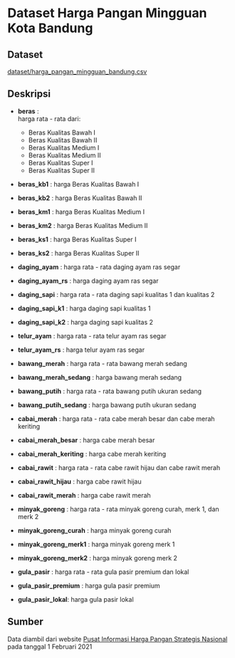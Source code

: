 # Dataset Harga Pangan Mingguan Kota Bandung


## Dataset
[dataset/harga_pangan_mingguan_bandung.csv](dataset/harga_pangan_mingguan_bandung.csv)

## Deskripsi
- **beras** : 
\
harga rata - rata dari:
    - Beras Kualitas Bawah I
    - Beras Kualitas Bawah II
    - Beras Kualitas Medium I 
    - Beras Kualitas Medium II 
    - Beras Kualitas Super I 
    - Beras Kualitas Super II 

- **beras_kb1** : harga Beras Kualitas Bawah I
- **beras_kb2** : harga Beras Kualitas Bawah II
- **beras_km1** : harga Beras Kualitas Medium I
- **beras_km2** : harga Beras Kualitas Medium II 
- **beras_ks1** : harga Beras Kualitas Super I 
- **beras_ks2** : harga Beras Kualitas Super II
- **daging_ayam** : harga rata - rata daging ayam ras segar
- **daging_ayam_rs** : harga daging ayam ras segar
- **daging_sapi** : harga rata - rata daging sapi kualitas 1 dan kualitas 2
- **daging_sapi_k1** :  harga daging sapi kualitas 1
- **daging_sapi_k2** :  harga daging sapi kualitas 2
- **telur_ayam** : harga rata - rata telur ayam ras segar
- **telur_ayam_rs** : harga telur ayam ras segar
- **bawang_merah** : harga rata - rata bawang merah sedang
- **bawang_merah_sedang** : harga bawang merah sedang
- **bawang_putih** : harga rata - rata bawang putih ukuran sedang
- **bawang_putih_sedang** : harga bawang putih ukuran sedang
- **cabai_merah** : harga rata - rata cabe merah besar dan cabe merah keriting
- **cabai_merah_besar** : harga cabe merah besar
- **cabai_merah_keriting** : harga cabe merah keriting
- **cabai_rawit** : harga rata - rata cabe rawit hijau dan cabe rawit merah
- **cabai_rawit_hijau** : harga cabe rawit hijau
- **cabai_rawit_merah** : harga cabe rawit merah
- **minyak_goreng** : harga rata - rata minyak goreng curah, merk 1, dan merk 2
- **minyak_goreng_curah** : harga minyak goreng curah
- **minyak_goreng_merk1** : harga minyak goreng merk 1
- **minyak_goreng_merk2** : harga minyak goreng merk 2
- **gula_pasir** : harga rata - rata gula pasir premium dan lokal
- **gula_pasir_premium** : harga gula pasir premium
- **gula_pasir_lokal**: harga gula pasir lokal

## Sumber
Data diambil dari website [Pusat Informasi Harga Pangan Strategis Nasional](www.hargapangan.id) pada tanggal 1 Februari 2021 